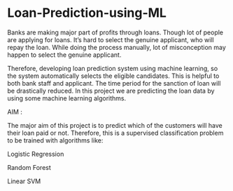 # Loan-Prediction-using-ML
Banks are making major part of profits through loans. Though lot of people are applying for loans. It’s hard to select the genuine applicant, who will repay the loan. While doing the process manually, lot of misconception may happen to select the genuine applicant.

Therefore, developing loan prediction system using machine learning, so the system automatically selects the eligible candidates. This is helpful to both bank staff and applicant. The time period for the sanction of loan will be drastically reduced. In this project we are predicting the loan data by using some machine learning algorithms.


AIM :

The major aim of this project is to predict which of the customers will have their loan paid or not. Therefore, this is a supervised classification problem to be trained with algorithms like:

Logistic Regression

Random Forest

Linear SVM
